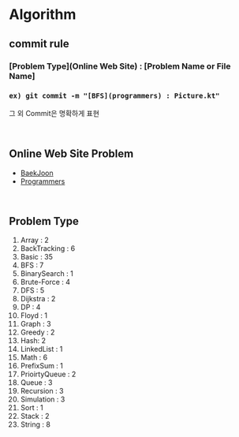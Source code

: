 # Algorithm

## commit rule 
### [Problem Type](Online Web Site) : [Problem Name or File Name]
### ``ex) git commit -m "[BFS](programmers) : Picture.kt"``
그  외  Commit은 명확하게 표현

<br>

## Online Web Site Problem
- [BaekJoon](kotlin/src/main/kotlin/baekjoon/READMD.md)
- [Programmers](kotlin/src/main/kotlin/programmers/README.md)

<br>

## Problem Type
1. Array : 2
2. BackTracking : 6
3. Basic : 35
4. BFS : 7
5. BinarySearch : 1
6. Brute-Force : 4
7. DFS : 5
8. Dijkstra : 2
9. DP : 4
10. Floyd : 1
11. Graph : 3
12. Greedy : 2
13. Hash: 2
14. LinkedList : 1
15. Math : 6
16. PrefixSum : 1
17. PrioirtyQueue : 2
18. Queue : 3
19. Recursion : 3
20. Simulation : 3
21. Sort : 1
22. Stack : 2
23. String : 8
